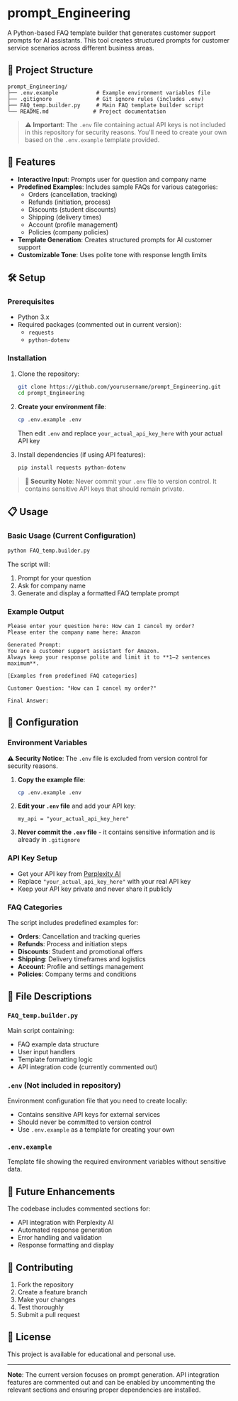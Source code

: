 # prompt_Engineering

A Python-based FAQ template builder that generates customer support prompts for AI assistants. This tool creates structured prompts for customer service scenarios across different business areas.

## 📁 Project Structure

```
prompt_Engineering/
├── .env.example            # Example environment variables file
├── .gitignore              # Git ignore rules (includes .env)
├── FAQ_temp.builder.py     # Main FAQ template builder script
└── README.md              # Project documentation
```

> **⚠️ Important**: The `.env` file containing actual API keys is not included in this repository for security reasons. You'll need to create your own based on the `.env.example` template provided.

## 🚀 Features

- **Interactive Input**: Prompts user for question and company name
- **Predefined Examples**: Includes sample FAQs for various categories:
  - Orders (cancellation, tracking)
  - Refunds (initiation, process)
  - Discounts (student discounts)
  - Shipping (delivery times)
  - Account (profile management)
  - Policies (company policies)
- **Template Generation**: Creates structured prompts for AI customer support
- **Customizable Tone**: Uses polite tone with response length limits

## 🛠️ Setup

### Prerequisites

- Python 3.x
- Required packages (commented out in current version):
  - `requests`
  - `python-dotenv`

### Installation

1. Clone the repository:

   ```bash
   git clone https://github.com/yourusername/prompt_Engineering.git
   cd prompt_Engineering
   ```

2. **Create your environment file**:

   ```bash
   cp .env.example .env
   ```

   Then edit `.env` and replace `your_actual_api_key_here` with your actual API key

3. Install dependencies (if using API features):
   ```bash
   pip install requests python-dotenv
   ```

> **🔐 Security Note**: Never commit your `.env` file to version control. It contains sensitive API keys that should remain private.

## 📋 Usage

### Basic Usage (Current Configuration)

```bash
python FAQ_temp.builder.py
```

The script will:

1. Prompt for your question
2. Ask for company name
3. Generate and display a formatted FAQ template prompt

### Example Output

```
Please enter your question here: How can I cancel my order?
Please enter the company name here: Amazon

Generated Prompt:
You are a customer support assistant for Amazon.
Always keep your response polite and limit it to **1–2 sentences maximum**.

[Examples from predefined FAQ categories]

Customer Question: "How can I cancel my order?"

Final Answer:
```

## 🔧 Configuration

### Environment Variables

**⚠️ Security Notice**: The `.env` file is excluded from version control for security reasons.

1. **Copy the example file**:

   ```bash
   cp .env.example .env
   ```

2. **Edit your `.env` file** and add your API key:

   ```
   my_api = "your_actual_api_key_here"
   ```

3. **Never commit the `.env` file** - it contains sensitive information and is already in `.gitignore`

### API Key Setup

- Get your API key from [Perplexity AI](https://www.perplexity.ai/)
- Replace `"your_actual_api_key_here"` with your real API key
- Keep your API key private and never share it publicly

### FAQ Categories

The script includes predefined examples for:

- **Orders**: Cancellation and tracking queries
- **Refunds**: Process and initiation steps
- **Discounts**: Student and promotional offers
- **Shipping**: Delivery timeframes and logistics
- **Account**: Profile and settings management
- **Policies**: Company terms and conditions

## 📝 File Descriptions

### `FAQ_temp.builder.py`

Main script containing:

- FAQ example data structure
- User input handlers
- Template formatting logic
- API integration code (currently commented out)

### `.env` (Not included in repository)

Environment configuration file that you need to create locally:

- Contains sensitive API keys for external services
- Should never be committed to version control
- Use `.env.example` as a template for creating your own

### `.env.example`

Template file showing the required environment variables without sensitive data.

## 🔮 Future Enhancements

The codebase includes commented sections for:

- API integration with Perplexity AI
- Automated response generation
- Error handling and validation
- Response formatting and display

## 🤝 Contributing

1. Fork the repository
2. Create a feature branch
3. Make your changes
4. Test thoroughly
5. Submit a pull request

## 📄 License

This project is available for educational and personal use.

---

**Note**: The current version focuses on prompt generation. API integration features are commented out and can be enabled by uncommenting the relevant sections and ensuring proper dependencies are installed.

